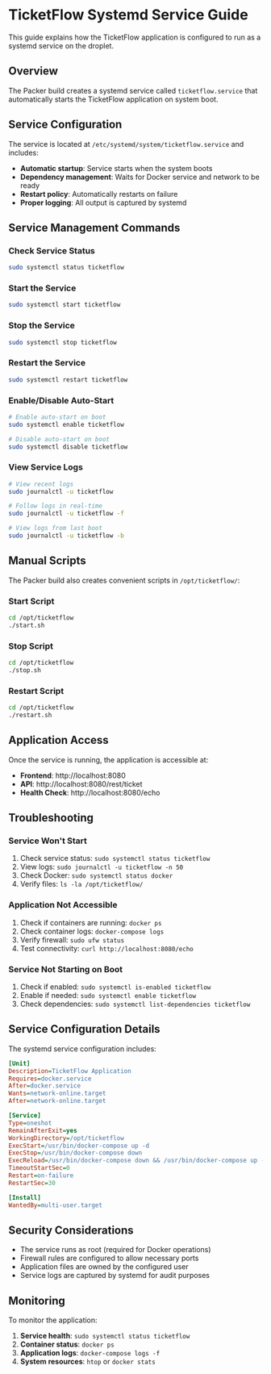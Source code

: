 # TicketFlow Systemd Service Guide

This guide explains how the TicketFlow application is configured to run as a systemd service on the droplet.

## Overview

The Packer build creates a systemd service called `ticketflow.service` that automatically starts the TicketFlow application on system boot.

## Service Configuration

The service is located at `/etc/systemd/system/ticketflow.service` and includes:

- **Automatic startup**: Service starts when the system boots
- **Dependency management**: Waits for Docker service and network to be ready
- **Restart policy**: Automatically restarts on failure
- **Proper logging**: All output is captured by systemd

## Service Management Commands

### Check Service Status
```bash
sudo systemctl status ticketflow
```

### Start the Service
```bash
sudo systemctl start ticketflow
```

### Stop the Service
```bash
sudo systemctl stop ticketflow
```

### Restart the Service
```bash
sudo systemctl restart ticketflow
```

### Enable/Disable Auto-Start
```bash
# Enable auto-start on boot
sudo systemctl enable ticketflow

# Disable auto-start on boot
sudo systemctl disable ticketflow
```

### View Service Logs
```bash
# View recent logs
sudo journalctl -u ticketflow

# Follow logs in real-time
sudo journalctl -u ticketflow -f

# View logs from last boot
sudo journalctl -u ticketflow -b
```

## Manual Scripts

The Packer build also creates convenient scripts in `/opt/ticketflow/`:

### Start Script
```bash
cd /opt/ticketflow
./start.sh
```

### Stop Script
```bash
cd /opt/ticketflow
./stop.sh
```

### Restart Script
```bash
cd /opt/ticketflow
./restart.sh
```

## Application Access

Once the service is running, the application is accessible at:

- **Frontend**: http://localhost:8080
- **API**: http://localhost:8080/rest/ticket
- **Health Check**: http://localhost:8080/echo

## Troubleshooting

### Service Won't Start
1. Check service status: `sudo systemctl status ticketflow`
2. View logs: `sudo journalctl -u ticketflow -n 50`
3. Check Docker: `sudo systemctl status docker`
4. Verify files: `ls -la /opt/ticketflow/`

### Application Not Accessible
1. Check if containers are running: `docker ps`
2. Check container logs: `docker-compose logs`
3. Verify firewall: `sudo ufw status`
4. Test connectivity: `curl http://localhost:8080/echo`

### Service Not Starting on Boot
1. Check if enabled: `sudo systemctl is-enabled ticketflow`
2. Enable if needed: `sudo systemctl enable ticketflow`
3. Check dependencies: `sudo systemctl list-dependencies ticketflow`

## Service Configuration Details

The systemd service configuration includes:

```ini
[Unit]
Description=TicketFlow Application
Requires=docker.service
After=docker.service
Wants=network-online.target
After=network-online.target

[Service]
Type=oneshot
RemainAfterExit=yes
WorkingDirectory=/opt/ticketflow
ExecStart=/usr/bin/docker-compose up -d
ExecStop=/usr/bin/docker-compose down
ExecReload=/usr/bin/docker-compose down && /usr/bin/docker-compose up -d
TimeoutStartSec=0
Restart=on-failure
RestartSec=30

[Install]
WantedBy=multi-user.target
```

## Security Considerations

- The service runs as root (required for Docker operations)
- Firewall rules are configured to allow necessary ports
- Application files are owned by the configured user
- Service logs are captured by systemd for audit purposes

## Monitoring

To monitor the application:

1. **Service health**: `sudo systemctl status ticketflow`
2. **Container status**: `docker ps`
3. **Application logs**: `docker-compose logs -f`
4. **System resources**: `htop` or `docker stats` 